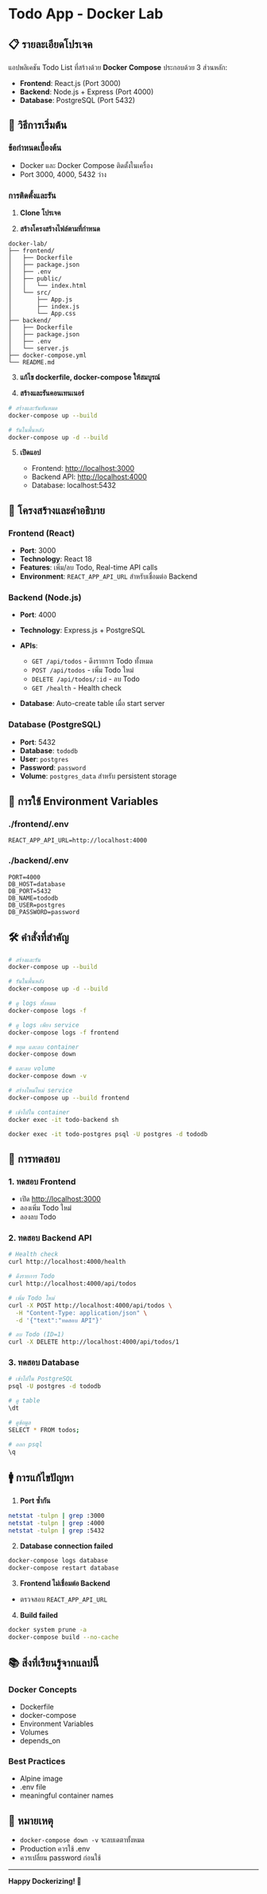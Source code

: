 # Todo App - Docker Lab

## 📋 รายละเอียดโปรเจค

แอปพลิเคชัน Todo List ที่สร้างด้วย **Docker Compose** ประกอบด้วย 3 ส่วนหลัก:

* **Frontend**: React.js (Port 3000)
* **Backend**: Node.js + Express (Port 4000)
* **Database**: PostgreSQL (Port 5432)

## 🚀 วิธีการเริ่มต้น

### ข้อกำหนดเบื้องต้น

* Docker และ Docker Compose ติดตั้งในเครื่อง
* Port 3000, 4000, 5432 ว่าง

### การติดตั้งและรัน

1. **Clone โปรเจค**

2. **สร้างโครงสร้างไฟล์ตามที่กำหนด**

```
docker-lab/
├── frontend/
│   ├── Dockerfile
│   ├── package.json
│   ├── .env
│   ├── public/
│   │   └── index.html
│   └── src/
│       ├── App.js
│       ├── index.js
│       └── App.css
├── backend/
│   ├── Dockerfile
│   ├── package.json
│   ├── .env
│   └── server.js
├── docker-compose.yml
└── README.md
```

3. **แก้ไข dockerfile, docker-compose ให้สมบูรณ์**

4. **สร้างและรันคอนเทนเนอร์**

```bash
# สร้างและรันทันหมด
docker-compose up --build

# รันในพื้นหลัง
docker-compose up -d --build
```

5. **เปิดแอป**

   * Frontend: [http://localhost:3000](http://localhost:3000)
   * Backend API: [http://localhost:4000](http://localhost:4000)
   * Database: localhost:5432

## 📁 โครงสร้างและคำอธิบาย

### Frontend (React)

* **Port**: 3000
* **Technology**: React 18
* **Features**: เพิ่ม/ลบ Todo, Real-time API calls
* **Environment**: `REACT_APP_API_URL` สำหรับเชื่อมต่อ Backend

### Backend (Node.js)

* **Port**: 4000
* **Technology**: Express.js + PostgreSQL
* **APIs**:

  * `GET /api/todos` - ดึงรายการ Todo ทั้งหมด
  * `POST /api/todos` - เพิ่ม Todo ใหม่
  * `DELETE /api/todos/:id` - ลบ Todo
  * `GET /health` - Health check
* **Database**: Auto-create table เมื่อ start server

### Database (PostgreSQL)

* **Port**: 5432
* **Database**: `tododb`
* **User**: `postgres`
* **Password**: `password`
* **Volume**: `postgres_data` สำหรับ persistent storage

## 🔧 การใช้ Environment Variables

### ./frontend/.env

```env
REACT_APP_API_URL=http://localhost:4000
```

### ./backend/.env

```env
PORT=4000
DB_HOST=database
DB_PORT=5432
DB_NAME=tododb
DB_USER=postgres
DB_PASSWORD=password
```

## 🛠️ คำสั่งที่สำคัญ

```bash
# สร้างและรัน
docker-compose up --build

# รันในพื้นหลัง
docker-compose up -d --build

# ดู logs ทั้งหมด
docker-compose logs -f

# ดู logs เพียง service
docker-compose logs -f frontend

# หยุด และลบ container
docker-compose down

# และลบ volume
docker-compose down -v

# สร้างใหม่ใหม่ service
docker-compose up --build frontend

# เข้าไปใน container
docker exec -it todo-backend sh

docker exec -it todo-postgres psql -U postgres -d tododb
```

## 💠 การทดสอบ

### 1. ทดสอบ Frontend

* เปิด [http://localhost:3000](http://localhost:3000)
* ลองเพิ่ม Todo ใหม่
* ลองลบ Todo

### 2. ทดสอบ Backend API

```bash
# Health check
curl http://localhost:4000/health

# ดึงรายการ Todo
curl http://localhost:4000/api/todos

# เพิ่ม Todo ใหม่
curl -X POST http://localhost:4000/api/todos \
  -H "Content-Type: application/json" \
  -d '{"text":"ทดสอบ API"}'

# ลบ Todo (ID=1)
curl -X DELETE http://localhost:4000/api/todos/1
```

### 3. ทดสอบ Database

```bash
# เข้าไปใน PostgreSQL
psql -U postgres -d tododb

# ดู table
\dt

# ดูข้อมูล
SELECT * FROM todos;

# ออก psql
\q
```

## 🚹 การแก้ไขปัญหา

1. **Port ซ้ำกัน**

```bash
netstat -tulpn | grep :3000
netstat -tulpn | grep :4000
netstat -tulpn | grep :5432
```

2. **Database connection failed**

```bash
docker-compose logs database
docker-compose restart database
```

3. **Frontend ไม่เชื่อมต่อ Backend**

* ตรวจสอบ `REACT_APP_API_URL`

4. **Build failed**

```bash
docker system prune -a
docker-compose build --no-cache
```

## 📚 สิ่งที่เรียนรู้จากแลปนี้

### Docker Concepts

* Dockerfile
* docker-compose
* Environment Variables
* Volumes
* depends\_on

### Best Practices

* Alpine image
* .env file
* meaningful container names

## 📝 หมายเหตุ

* `docker-compose down -v` จะลบเดตาทั้งหมด
* Production ควรใช้ .env
* ควรเปลี่ยน password ก่อนใช้

---

**Happy Dockerizing! 🐳**
